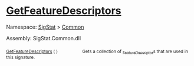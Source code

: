 # [GetFeatureDescriptors](./Signature-100663439.md)

Namespace: [SigStat]() > [Common](./../README.md)

Assembly: SigStat.Common.dll

<sub>[GetFeatureDescriptors](./Signature-100663439.md) (  )</sub>&nbsp; &nbsp; &nbsp; &nbsp; &nbsp; &nbsp; &nbsp; &nbsp; &nbsp;<sub>Gets a collection of [<sub>FeatureDescriptor</sub>](https://github.com/hargitomi97/sigstat/blob/master/docs/md/SigStat/Common/FeatureDescriptor.md)s that are used in this signature.</sub>
